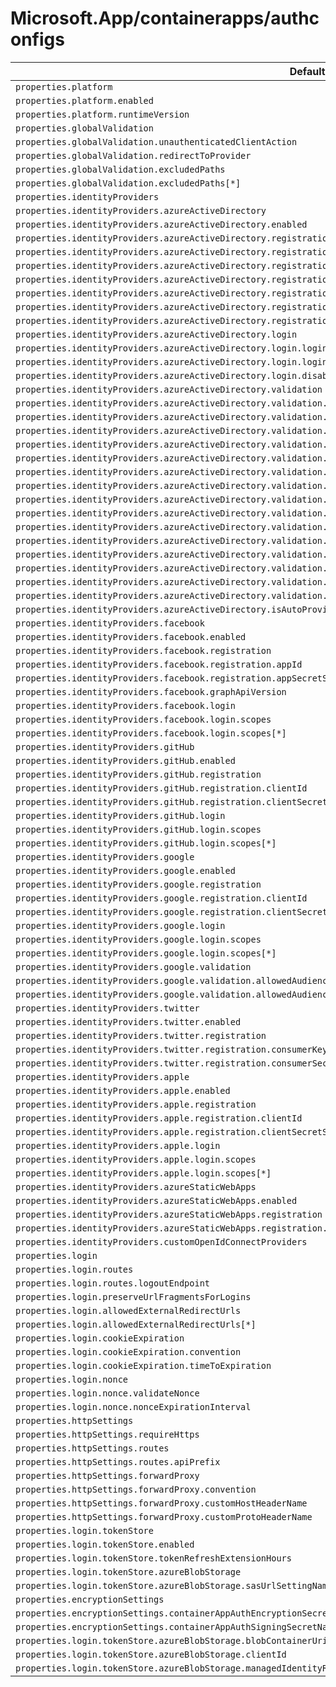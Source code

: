 # Microsoft.App/containerapps/authconfigs

| Default Path | Alias |
|---|---|
| `properties.platform` | `Microsoft.App/containerApps/authConfigs/platform` |
| `properties.platform.enabled` | `Microsoft.App/containerApps/authConfigs/platform.enabled` |
| `properties.platform.runtimeVersion` | `Microsoft.App/containerApps/authConfigs/platform.runtimeVersion` |
| `properties.globalValidation` | `Microsoft.App/containerApps/authConfigs/globalValidation` |
| `properties.globalValidation.unauthenticatedClientAction` | `Microsoft.App/containerApps/authConfigs/globalValidation.unauthenticatedClientAction` |
| `properties.globalValidation.redirectToProvider` | `Microsoft.App/containerApps/authConfigs/globalValidation.redirectToProvider` |
| `properties.globalValidation.excludedPaths` | `Microsoft.App/containerApps/authConfigs/globalValidation.excludedPaths` |
| `properties.globalValidation.excludedPaths[*]` | `Microsoft.App/containerApps/authConfigs/globalValidation.excludedPaths[*]` |
| `properties.identityProviders` | `Microsoft.App/containerApps/authConfigs/identityProviders` |
| `properties.identityProviders.azureActiveDirectory` | `Microsoft.App/containerApps/authConfigs/identityProviders.azureActiveDirectory` |
| `properties.identityProviders.azureActiveDirectory.enabled` | `Microsoft.App/containerApps/authConfigs/identityProviders.azureActiveDirectory.enabled` |
| `properties.identityProviders.azureActiveDirectory.registration` | `Microsoft.App/containerApps/authConfigs/identityProviders.azureActiveDirectory.registration` |
| `properties.identityProviders.azureActiveDirectory.registration.openIdIssuer` | `Microsoft.App/containerApps/authConfigs/identityProviders.azureActiveDirectory.registration.openIdIssuer` |
| `properties.identityProviders.azureActiveDirectory.registration.clientId` | `Microsoft.App/containerApps/authConfigs/identityProviders.azureActiveDirectory.registration.clientId` |
| `properties.identityProviders.azureActiveDirectory.registration.clientSecretSettingName` | `Microsoft.App/containerApps/authConfigs/identityProviders.azureActiveDirectory.registration.clientSecretSettingName` |
| `properties.identityProviders.azureActiveDirectory.registration.clientSecretCertificateThumbprint` | `Microsoft.App/containerApps/authConfigs/identityProviders.azureActiveDirectory.registration.clientSecretCertificateThumbprint` |
| `properties.identityProviders.azureActiveDirectory.registration.clientSecretCertificateSubjectAlternativeName` | `Microsoft.App/containerApps/authConfigs/identityProviders.azureActiveDirectory.registration.clientSecretCertificateSubjectAlternativeName` |
| `properties.identityProviders.azureActiveDirectory.registration.clientSecretCertificateIssuer` | `Microsoft.App/containerApps/authConfigs/identityProviders.azureActiveDirectory.registration.clientSecretCertificateIssuer` |
| `properties.identityProviders.azureActiveDirectory.login` | `Microsoft.App/containerApps/authConfigs/identityProviders.azureActiveDirectory.login` |
| `properties.identityProviders.azureActiveDirectory.login.loginParameters` | `Microsoft.App/containerApps/authConfigs/identityProviders.azureActiveDirectory.login.loginParameters` |
| `properties.identityProviders.azureActiveDirectory.login.loginParameters[*]` | `Microsoft.App/containerApps/authConfigs/identityProviders.azureActiveDirectory.login.loginParameters[*]` |
| `properties.identityProviders.azureActiveDirectory.login.disableWWWAuthenticate` | `Microsoft.App/containerApps/authConfigs/identityProviders.azureActiveDirectory.login.disableWWWAuthenticate` |
| `properties.identityProviders.azureActiveDirectory.validation` | `Microsoft.App/containerApps/authConfigs/identityProviders.azureActiveDirectory.validation` |
| `properties.identityProviders.azureActiveDirectory.validation.jwtClaimChecks` | `Microsoft.App/containerApps/authConfigs/identityProviders.azureActiveDirectory.validation.jwtClaimChecks` |
| `properties.identityProviders.azureActiveDirectory.validation.jwtClaimChecks.allowedGroups` | `Microsoft.App/containerApps/authConfigs/identityProviders.azureActiveDirectory.validation.jwtClaimChecks.allowedGroups` |
| `properties.identityProviders.azureActiveDirectory.validation.jwtClaimChecks.allowedGroups[*]` | `Microsoft.App/containerApps/authConfigs/identityProviders.azureActiveDirectory.validation.jwtClaimChecks.allowedGroups[*]` |
| `properties.identityProviders.azureActiveDirectory.validation.jwtClaimChecks.allowedClientApplications` | `Microsoft.App/containerApps/authConfigs/identityProviders.azureActiveDirectory.validation.jwtClaimChecks.allowedClientApplications` |
| `properties.identityProviders.azureActiveDirectory.validation.jwtClaimChecks.allowedClientApplications[*]` | `Microsoft.App/containerApps/authConfigs/identityProviders.azureActiveDirectory.validation.jwtClaimChecks.allowedClientApplications[*]` |
| `properties.identityProviders.azureActiveDirectory.validation.allowedAudiences` | `Microsoft.App/containerApps/authConfigs/identityProviders.azureActiveDirectory.validation.allowedAudiences` |
| `properties.identityProviders.azureActiveDirectory.validation.allowedAudiences[*]` | `Microsoft.App/containerApps/authConfigs/identityProviders.azureActiveDirectory.validation.allowedAudiences[*]` |
| `properties.identityProviders.azureActiveDirectory.validation.defaultAuthorizationPolicy` | `Microsoft.App/containerApps/authConfigs/identityProviders.azureActiveDirectory.validation.defaultAuthorizationPolicy` |
| `properties.identityProviders.azureActiveDirectory.validation.defaultAuthorizationPolicy.allowedPrincipals` | `Microsoft.App/containerApps/authConfigs/identityProviders.azureActiveDirectory.validation.defaultAuthorizationPolicy.allowedPrincipals` |
| `properties.identityProviders.azureActiveDirectory.validation.defaultAuthorizationPolicy.allowedPrincipals.groups` | `Microsoft.App/containerApps/authConfigs/identityProviders.azureActiveDirectory.validation.defaultAuthorizationPolicy.allowedPrincipals.groups` |
| `properties.identityProviders.azureActiveDirectory.validation.defaultAuthorizationPolicy.allowedPrincipals.groups[*]` | `Microsoft.App/containerApps/authConfigs/identityProviders.azureActiveDirectory.validation.defaultAuthorizationPolicy.allowedPrincipals.groups[*]` |
| `properties.identityProviders.azureActiveDirectory.validation.defaultAuthorizationPolicy.allowedPrincipals.identities` | `Microsoft.App/containerApps/authConfigs/identityProviders.azureActiveDirectory.validation.defaultAuthorizationPolicy.allowedPrincipals.identities` |
| `properties.identityProviders.azureActiveDirectory.validation.defaultAuthorizationPolicy.allowedPrincipals.identities[*]` | `Microsoft.App/containerApps/authConfigs/identityProviders.azureActiveDirectory.validation.defaultAuthorizationPolicy.allowedPrincipals.identities[*]` |
| `properties.identityProviders.azureActiveDirectory.validation.defaultAuthorizationPolicy.allowedApplications` | `Microsoft.App/containerApps/authConfigs/identityProviders.azureActiveDirectory.validation.defaultAuthorizationPolicy.allowedApplications` |
| `properties.identityProviders.azureActiveDirectory.validation.defaultAuthorizationPolicy.allowedApplications[*]` | `Microsoft.App/containerApps/authConfigs/identityProviders.azureActiveDirectory.validation.defaultAuthorizationPolicy.allowedApplications[*]` |
| `properties.identityProviders.azureActiveDirectory.isAutoProvisioned` | `Microsoft.App/containerApps/authConfigs/identityProviders.azureActiveDirectory.isAutoProvisioned` |
| `properties.identityProviders.facebook` | `Microsoft.App/containerApps/authConfigs/identityProviders.facebook` |
| `properties.identityProviders.facebook.enabled` | `Microsoft.App/containerApps/authConfigs/identityProviders.facebook.enabled` |
| `properties.identityProviders.facebook.registration` | `Microsoft.App/containerApps/authConfigs/identityProviders.facebook.registration` |
| `properties.identityProviders.facebook.registration.appId` | `Microsoft.App/containerApps/authConfigs/identityProviders.facebook.registration.appId` |
| `properties.identityProviders.facebook.registration.appSecretSettingName` | `Microsoft.App/containerApps/authConfigs/identityProviders.facebook.registration.appSecretSettingName` |
| `properties.identityProviders.facebook.graphApiVersion` | `Microsoft.App/containerApps/authConfigs/identityProviders.facebook.graphApiVersion` |
| `properties.identityProviders.facebook.login` | `Microsoft.App/containerApps/authConfigs/identityProviders.facebook.login` |
| `properties.identityProviders.facebook.login.scopes` | `Microsoft.App/containerApps/authConfigs/identityProviders.facebook.login.scopes` |
| `properties.identityProviders.facebook.login.scopes[*]` | `Microsoft.App/containerApps/authConfigs/identityProviders.facebook.login.scopes[*]` |
| `properties.identityProviders.gitHub` | `Microsoft.App/containerApps/authConfigs/identityProviders.gitHub` |
| `properties.identityProviders.gitHub.enabled` | `Microsoft.App/containerApps/authConfigs/identityProviders.gitHub.enabled` |
| `properties.identityProviders.gitHub.registration` | `Microsoft.App/containerApps/authConfigs/identityProviders.gitHub.registration` |
| `properties.identityProviders.gitHub.registration.clientId` | `Microsoft.App/containerApps/authConfigs/identityProviders.gitHub.registration.clientId` |
| `properties.identityProviders.gitHub.registration.clientSecretSettingName` | `Microsoft.App/containerApps/authConfigs/identityProviders.gitHub.registration.clientSecretSettingName` |
| `properties.identityProviders.gitHub.login` | `Microsoft.App/containerApps/authConfigs/identityProviders.gitHub.login` |
| `properties.identityProviders.gitHub.login.scopes` | `Microsoft.App/containerApps/authConfigs/identityProviders.gitHub.login.scopes` |
| `properties.identityProviders.gitHub.login.scopes[*]` | `Microsoft.App/containerApps/authConfigs/identityProviders.gitHub.login.scopes[*]` |
| `properties.identityProviders.google` | `Microsoft.App/containerApps/authConfigs/identityProviders.google` |
| `properties.identityProviders.google.enabled` | `Microsoft.App/containerApps/authConfigs/identityProviders.google.enabled` |
| `properties.identityProviders.google.registration` | `Microsoft.App/containerApps/authConfigs/identityProviders.google.registration` |
| `properties.identityProviders.google.registration.clientId` | `Microsoft.App/containerApps/authConfigs/identityProviders.google.registration.clientId` |
| `properties.identityProviders.google.registration.clientSecretSettingName` | `Microsoft.App/containerApps/authConfigs/identityProviders.google.registration.clientSecretSettingName` |
| `properties.identityProviders.google.login` | `Microsoft.App/containerApps/authConfigs/identityProviders.google.login` |
| `properties.identityProviders.google.login.scopes` | `Microsoft.App/containerApps/authConfigs/identityProviders.google.login.scopes` |
| `properties.identityProviders.google.login.scopes[*]` | `Microsoft.App/containerApps/authConfigs/identityProviders.google.login.scopes[*]` |
| `properties.identityProviders.google.validation` | `Microsoft.App/containerApps/authConfigs/identityProviders.google.validation` |
| `properties.identityProviders.google.validation.allowedAudiences` | `Microsoft.App/containerApps/authConfigs/identityProviders.google.validation.allowedAudiences` |
| `properties.identityProviders.google.validation.allowedAudiences[*]` | `Microsoft.App/containerApps/authConfigs/identityProviders.google.validation.allowedAudiences[*]` |
| `properties.identityProviders.twitter` | `Microsoft.App/containerApps/authConfigs/identityProviders.twitter` |
| `properties.identityProviders.twitter.enabled` | `Microsoft.App/containerApps/authConfigs/identityProviders.twitter.enabled` |
| `properties.identityProviders.twitter.registration` | `Microsoft.App/containerApps/authConfigs/identityProviders.twitter.registration` |
| `properties.identityProviders.twitter.registration.consumerKey` | `Microsoft.App/containerApps/authConfigs/identityProviders.twitter.registration.consumerKey` |
| `properties.identityProviders.twitter.registration.consumerSecretSettingName` | `Microsoft.App/containerApps/authConfigs/identityProviders.twitter.registration.consumerSecretSettingName` |
| `properties.identityProviders.apple` | `Microsoft.App/containerApps/authConfigs/identityProviders.apple` |
| `properties.identityProviders.apple.enabled` | `Microsoft.App/containerApps/authConfigs/identityProviders.apple.enabled` |
| `properties.identityProviders.apple.registration` | `Microsoft.App/containerApps/authConfigs/identityProviders.apple.registration` |
| `properties.identityProviders.apple.registration.clientId` | `Microsoft.App/containerApps/authConfigs/identityProviders.apple.registration.clientId` |
| `properties.identityProviders.apple.registration.clientSecretSettingName` | `Microsoft.App/containerApps/authConfigs/identityProviders.apple.registration.clientSecretSettingName` |
| `properties.identityProviders.apple.login` | `Microsoft.App/containerApps/authConfigs/identityProviders.apple.login` |
| `properties.identityProviders.apple.login.scopes` | `Microsoft.App/containerApps/authConfigs/identityProviders.apple.login.scopes` |
| `properties.identityProviders.apple.login.scopes[*]` | `Microsoft.App/containerApps/authConfigs/identityProviders.apple.login.scopes[*]` |
| `properties.identityProviders.azureStaticWebApps` | `Microsoft.App/containerApps/authConfigs/identityProviders.azureStaticWebApps` |
| `properties.identityProviders.azureStaticWebApps.enabled` | `Microsoft.App/containerApps/authConfigs/identityProviders.azureStaticWebApps.enabled` |
| `properties.identityProviders.azureStaticWebApps.registration` | `Microsoft.App/containerApps/authConfigs/identityProviders.azureStaticWebApps.registration` |
| `properties.identityProviders.azureStaticWebApps.registration.clientId` | `Microsoft.App/containerApps/authConfigs/identityProviders.azureStaticWebApps.registration.clientId` |
| `properties.identityProviders.customOpenIdConnectProviders` | `Microsoft.App/containerApps/authConfigs/identityProviders.customOpenIdConnectProviders` |
| `properties.login` | `Microsoft.App/containerApps/authConfigs/login` |
| `properties.login.routes` | `Microsoft.App/containerApps/authConfigs/login.routes` |
| `properties.login.routes.logoutEndpoint` | `Microsoft.App/containerApps/authConfigs/login.routes.logoutEndpoint` |
| `properties.login.preserveUrlFragmentsForLogins` | `Microsoft.App/containerApps/authConfigs/login.preserveUrlFragmentsForLogins` |
| `properties.login.allowedExternalRedirectUrls` | `Microsoft.App/containerApps/authConfigs/login.allowedExternalRedirectUrls` |
| `properties.login.allowedExternalRedirectUrls[*]` | `Microsoft.App/containerApps/authConfigs/login.allowedExternalRedirectUrls[*]` |
| `properties.login.cookieExpiration` | `Microsoft.App/containerApps/authConfigs/login.cookieExpiration` |
| `properties.login.cookieExpiration.convention` | `Microsoft.App/containerApps/authConfigs/login.cookieExpiration.convention` |
| `properties.login.cookieExpiration.timeToExpiration` | `Microsoft.App/containerApps/authConfigs/login.cookieExpiration.timeToExpiration` |
| `properties.login.nonce` | `Microsoft.App/containerApps/authConfigs/login.nonce` |
| `properties.login.nonce.validateNonce` | `Microsoft.App/containerApps/authConfigs/login.nonce.validateNonce` |
| `properties.login.nonce.nonceExpirationInterval` | `Microsoft.App/containerApps/authConfigs/login.nonce.nonceExpirationInterval` |
| `properties.httpSettings` | `Microsoft.App/containerApps/authConfigs/httpSettings` |
| `properties.httpSettings.requireHttps` | `Microsoft.App/containerApps/authConfigs/httpSettings.requireHttps` |
| `properties.httpSettings.routes` | `Microsoft.App/containerApps/authConfigs/httpSettings.routes` |
| `properties.httpSettings.routes.apiPrefix` | `Microsoft.App/containerApps/authConfigs/httpSettings.routes.apiPrefix` |
| `properties.httpSettings.forwardProxy` | `Microsoft.App/containerApps/authConfigs/httpSettings.forwardProxy` |
| `properties.httpSettings.forwardProxy.convention` | `Microsoft.App/containerApps/authConfigs/httpSettings.forwardProxy.convention` |
| `properties.httpSettings.forwardProxy.customHostHeaderName` | `Microsoft.App/containerApps/authConfigs/httpSettings.forwardProxy.customHostHeaderName` |
| `properties.httpSettings.forwardProxy.customProtoHeaderName` | `Microsoft.App/containerApps/authConfigs/httpSettings.forwardProxy.customProtoHeaderName` |
| `properties.login.tokenStore` | `Microsoft.App/containerApps/authConfigs/login.tokenStore` |
| `properties.login.tokenStore.enabled` | `Microsoft.App/containerApps/authConfigs/login.tokenStore.enabled` |
| `properties.login.tokenStore.tokenRefreshExtensionHours` | `Microsoft.App/containerApps/authConfigs/login.tokenStore.tokenRefreshExtensionHours` |
| `properties.login.tokenStore.azureBlobStorage` | `Microsoft.App/containerApps/authConfigs/login.tokenStore.azureBlobStorage` |
| `properties.login.tokenStore.azureBlobStorage.sasUrlSettingName` | `Microsoft.App/containerApps/authConfigs/login.tokenStore.azureBlobStorage.sasUrlSettingName` |
| `properties.encryptionSettings` | `Microsoft.App/containerApps/authConfigs/encryptionSettings` |
| `properties.encryptionSettings.containerAppAuthEncryptionSecretName` | `Microsoft.App/containerApps/authConfigs/encryptionSettings.containerAppAuthEncryptionSecretName` |
| `properties.encryptionSettings.containerAppAuthSigningSecretName` | `Microsoft.App/containerApps/authConfigs/encryptionSettings.containerAppAuthSigningSecretName` |
| `properties.login.tokenStore.azureBlobStorage.blobContainerUri` | `Microsoft.App/containerApps/authConfigs/login.tokenStore.azureBlobStorage.blobContainerUri` |
| `properties.login.tokenStore.azureBlobStorage.clientId` | `Microsoft.App/containerApps/authConfigs/login.tokenStore.azureBlobStorage.clientId` |
| `properties.login.tokenStore.azureBlobStorage.managedIdentityResourceId` | `Microsoft.App/containerApps/authConfigs/login.tokenStore.azureBlobStorage.managedIdentityResourceId` |


